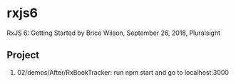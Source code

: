 # rxjs6
RxJS 6: Getting Started by Brice Wilson, September 26, 2018, Pluralsight

## Project
1. 02/demos/After/RxBookTracker: run npm start and go to localhost:3000

